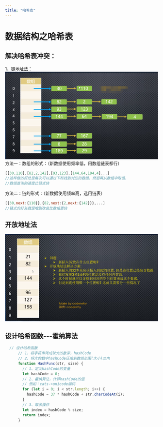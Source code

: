 ```yaml
---
title: "哈希表"
---
```

# 数据结构之哈希表

## 解决哈希表冲突：

1、链地址法：
<img class='custom'  src='../.vuepress/public/assets/data_structure/链地址法.png'/>
方法一：数组的形式：（新数据使用频率低，用数组链表都行）

```JavaScript
[[30,110],[82,2,142],[93,123],[144,64,194,4]...]
//这样做的好处是每次可以通过下标找到对应的数组，然后再从数组中取值，
//数组查询的速度比链式快
```

方法二：链的形式：（新数据使用频率高，选用链表）

```JavaScript
[{30,next:{110}},{82,next:{2,next:{142}}},...]
//链式的好处就是增删改会比数组更快
```

## 开放地址法

<img class='custom'  src='../.vuepress/public/assets/data_structure/开放地址.png'/>


## 设计哈希函数---霍纳算法

```js
  // 设计哈希函数
      // 1、将字符串转成较大的数字，hashCode
      // 2、将大的数字hashCode压缩到数组范围(大小)之内
      function HashFunc(str, size) {
        // 1、定义hashCode的变量
        let hashCode = 0;
        // 2、霍纳算法，计算hashCode的值
        // 例如：cats->unicode编码
        for (let i = 0; i < str.length; i++) {
          hashCode = 37 * hashCode + str.charCodeAt(i);
        }
        // 3、取余操作
        let index = hashCode % size;
        return index;
      }
```

